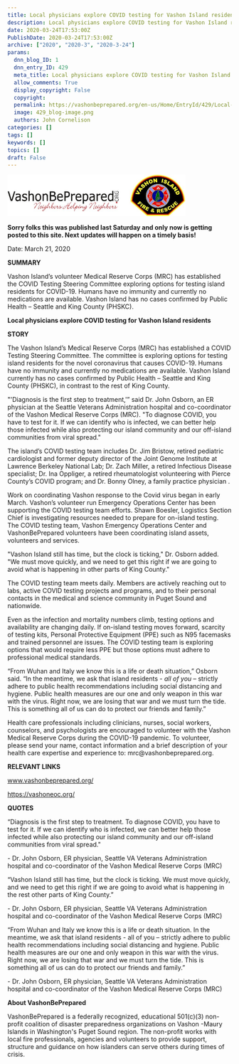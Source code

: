 ```yaml
---
title: Local physicians explore COVID testing for Vashon Island residents
description: Local physicians explore COVID testing for Vashon Island residents
date: 2020-03-24T17:53:00Z
PublishDate: 2020-03-24T17:53:00Z
archive: ["2020", "2020-3", "2020-3-24"]
params:
  dnn_blog_ID: 1
  dnn_entry_ID: 429
  meta_title: Local physicians explore COVID testing for Vashon Island residents
  allow_comments: True
  display_copyright: False
  copyright:
  permalink: https://vashonbeprepared.org/en-us/Home/EntryId/429/Local-physicians-explore-COVID-testing-for-Vashon-Island-residents
  image: 429_blog-image.png
  authors: John Cornelison
categories: []
tags: []
keywords: []
topics: []
draft: False
---
```


<p><a href="https://vashonbeprepared.org./images/429/Open-Live-Writer-4d84e0346192_9670-clip_image002_2.jpg"><img src="/images/dnnBlog/VBP-VIFR.jpg?ver=2020-03-24-130003-607" alt="VashonBePrepared and Vashon Fire Logos" style="width: 400px; height: 93px;" /></a></p>
<p><strong>Sorry folks this was published last Saturday and only now is getting posted to this site. Next updates will happen on a timely basis!</strong></p>
<p>Date: March 21, 2020</p>
<p><strong>SUMMARY </strong></p>
<p>Vashon Island&rsquo;s volunteer Medical Reserve Corps (MRC) has established the COVID Testing Steering Committee exploring options for testing island residents for COVID-19. Humans have no immunity and currently no medications are available. Vashon Island has no cases confirmed by Public Health &ndash; Seattle and King County (PHSKC). </p>
<p><strong>Local physicians explore COVID testing for Vashon Island residents</strong></p>
<p><strong>STORY</strong></p>
<p>The Vashon Island&rsquo;s Medical Reserve Corps (MRC) has established a COVID Testing Steering Committee. The committee is exploring options for testing island residents for the novel coronavirus that causes COVID-19. Humans have no immunity and currently no medications are available. Vashon Island currently has no cases confirmed by Public Health &ndash; Seattle and King County (PHSKC), in contrast to the rest of King County.</p>
<p>"'Diagnosis is the first step to treatment,'&rdquo; said Dr. John Osborn, an ER physician at the Seattle Veterans Administration hospital and co-coordinator of the Vashon Medical Reserve Corps (MRC). "To diagnose COVID, you have to test for it. If we can identify who is infected, we can better help those infected while also protecting our island community and our off-island communities from viral spread."</p>
<p>The island&rsquo;s COVID testing team includes Dr. Jim Bristow, retired pediatric cardiologist and former deputy director of the Joint Genome Institute at Lawrence Berkeley National Lab; Dr. Zach Miller, a retired Infectious Disease specialist; Dr. Ina Oppliger, a retired rheumatologist volunteering with Pierce County&rsquo;s COVID program; and Dr. Bonny Olney, a family practice physician .</p>
<p>Work on coordinating Vashon response to the Covid virus began in early March. Vashon&rsquo;s volunteer run Emergency Operations Center has been supporting the COVID testing team efforts.  Shawn Boesler, Logistics Section Chief is investigating resources needed to prepare for on-island testing. The COVID testing team, Vashon Emergency Operations Center and VashonBePrepared volunteers have been coordinating island assets, volunteers and services.</p>
<p>"Vashon Island still has time, but the clock is ticking," Dr. Osborn added.  "We must move quickly, and we need to get this right if we are going to avoid what is happening in other parts of King County."</p>
<p>The COVID testing team meets daily. Members are actively reaching out to labs, active COVID testing projects and programs, and to their personal contacts in the medical and science community in Puget Sound and nationwide. </p>
<p>Even as the infection and mortality numbers climb, testing options and availability are changing daily. If on-island testing moves forward, scarcity of testing kits, Personal Protective Equipment (PPE) such as N95 facemasks and trained personnel are issues. The COVID testing team is exploring options that would require less PPE but those options must adhere to professional medical standards.</p>
<p>&ldquo;From Wuhan and Italy we know this is a life or death situation,&rdquo; Osborn said. &ldquo;In the meantime, we ask that island residents - <em>all of you </em>&ndash; strictly adhere to public health recommendations including social distancing and hygiene. Public health measures are our one and only weapon in this war with the virus. Right now, we are losing that war and we must turn the tide. This is something all of us can do to protect our friends and family.&rdquo;</p>
<p>Health care professionals including clinicians, nurses, social workers, counselors, and psychologists are encouraged to volunteer with the Vashon Medical Reserve Corps during the COVID-19 pandemic. To volunteer, please send your name, contact information and a brief description of your health care expertise and experience to:  <a>mrc@vashonbeprepared.org</a>.</p>
<p><strong>RELEVANT LINKS</strong></p>
<p><a href="https://www.vashonbeprepared.org/">www.vashonbeprepared.org/</a></p>
<p><a href="https://vashoneoc.org/">https://vashoneoc.org/</a></p>
<p><strong>QUOTES</strong></p>
<p>&ldquo;Diagnosis is the first step to treatment. To diagnose COVID, you have to test for it. If we can identify who is infected, we can better help those infected while also protecting our island community and our off-island communities from viral spread."</p>
<p>- Dr. John Osborn, ER physician, Seattle VA Veterans Administration hospital and co-coordinator of the Vashon Medical Reserve Corps (MRC)</p>
<p>&ldquo;Vashon Island still has time, but the clock is ticking. We must move quickly, and we need to get this right if we are going to avoid what is happening in the rest other parts of King County.&rdquo;</p>
<p>- Dr. John Osborn, ER physician, Seattle VA Veterans Administration hospital and co-coordinator of the Vashon Medical Reserve Corps (MRC)</p>
<p>&ldquo;From Wuhan and Italy we know this is a life or death situation. In the meantime, we ask that island residents - all of you &ndash; strictly adhere to public health recommendations including social distancing and hygiene. Public health measures are our one and only weapon in this war with the virus. Right now, we are losing that war and we must turn the tide. This is something all of us can do to protect our friends and family.&rdquo;</p>
<p>- Dr. John Osborn, ER physician, Seattle VA Veterans Administration hospital and co-coordinator of the Vashon Medical Reserve Corps (MRC)</p>
<p><strong>About VashonBePrepared</strong></p>
<p>VashonBePrepared is a federally recognized, educational 501(c)(3) non-profit coalition of disaster preparedness organizations on Vashon -Maury Islands in Washington's Puget Sound region. The non-profit works with local fire professionals, agencies and volunteers to provide support, structure and guidance on how islanders can serve others during times of crisis.</p>

